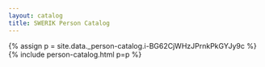 ```yaml
---
layout: catalog
title: SWERIK Person Catalog
---
```

{% assign p = site.data._person-catalog.i-BG62CjWHzJPrnkPkGYJy9c %}
{% include person-catalog.html p=p %}

